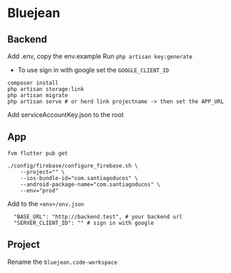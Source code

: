 # Bluejean

## Backend

Add .env, copy the env.example
Run ```php artisan key:generate```
- To use sign in with google set the ```GOOGLE_CLIENT_ID```

```
composer install
php artisan storage:link
php artisan migrate
php artisan serve # or herd link projectname -> then set the APP_URL
```

Add serviceAccountKey.json to the root

## App

```
fvm flutter pub get

./config/firebase/configure_firebase.sh \
    --project="" \
    --ios-bundle-id="com.santiagoducos" \
    --android-package-name="com.santiagoducos" \
    --env="prod"
```

Add to the ```<env>/env.json```
```
  "BASE_URL": "http://backend.test", # your backend url
  "SERVER_CLIENT_ID": "" # sign in with google
```

## Project

Rename the ```bluejean.code-workspace```